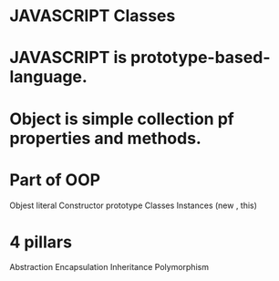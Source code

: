# JAVASCRIPT Classes

# JAVASCRIPT is prototype-based-language.

# Object is simple collection pf properties and methods.

# Part of OOP

Objest literal
Constructor
prototype
Classes
Instances (new , this)

# 4 pillars

Abstraction
Encapsulation
Inheritance
Polymorphism
